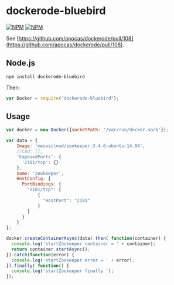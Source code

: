 # dockerode-bluebird

[![NPM](https://nodei.co/npm/dockerode-bluebird.png?downloads=true&downloadRank=true)](https://nodei.co/npm/dockerode-bluebird/)
[![NPM](https://nodei.co/npm-dl/dockerode-bluebird.png?months=6&height=3)](https://nodei.co/npm/dockerode-bluebird/)

See [https://github.com/apocas/dockerode/pull/108](https://github.com/apocas/dockerode/pull/108).

## Node.js

    npm install dockerode-bluebird

Then:

```js
var Docker = require("dockerode-bluebird");
```

## Usage

```js
var docker = new Docker({socketPath: '/var/run/docker.sock'});

var data = {
    Image: 'mesoscloud/zookeeper:3.4.6-ubuntu-14.04',
    //Cmd: [],
    'ExposedPorts': {
      '2181/tcp': {}
    },
    name: 'zookeeper',
    HostConfig: {
      PortBindings: {
        "2181/tcp": [
            {
              "HostPort": "2181"
            }
        ]
      }
    }
};

docker.createContainerAsync(data).then( function(container) {
  console.log('startZookeeper container = ' + container);
  return container.startAsync();
}).catch(function(error) {
  console.log('startZookeeper error = ' + error);
}).finally( function() {
  console.log('startZookeeper finally ');
});
```